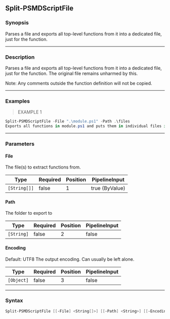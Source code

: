 Split-PSMDScriptFile
--------------------

### Synopsis
Parses a file and exports all top-level functions from it into a dedicated file, just for the function.

---

### Description

Parses a file and exports all top-level functions from it into a dedicated file, just for the function.
The original file remains unharmed by this.

Note: Any comments outside the function definition will not be copied.

---

### Examples
> EXAMPLE 1

```PowerShell
Split-PSMDScriptFile -File ".\module.ps1" -Path .\files
Exports all functions in module.ps1 and puts them in individual files in the folder .\files.
```

---

### Parameters
#### **File**
The file(s) to extract functions from.

|Type        |Required|Position|PipelineInput |
|------------|--------|--------|--------------|
|`[String[]]`|false   |1       |true (ByValue)|

#### **Path**
The folder to export to

|Type      |Required|Position|PipelineInput|
|----------|--------|--------|-------------|
|`[String]`|false   |2       |false        |

#### **Encoding**
Default: UTF8
The output encoding. Can usually be left alone.

|Type      |Required|Position|PipelineInput|
|----------|--------|--------|-------------|
|`[Object]`|false   |3       |false        |

---

### Syntax
```PowerShell
Split-PSMDScriptFile [[-File] <String[]>] [[-Path] <String>] [[-Encoding] <Object>] [<CommonParameters>]
```
